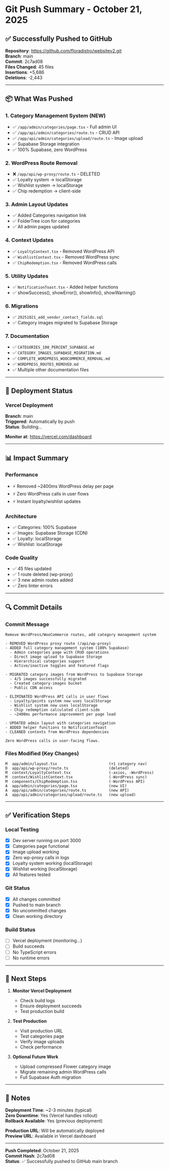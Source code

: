 # Git Push Summary - October 21, 2025

## ✅ Successfully Pushed to GitHub

**Repository**: https://github.com/floradistro/websitev2.git  
**Branch**: main  
**Commit**: 2c7ad08  
**Files Changed**: 45 files  
**Insertions**: +5,686  
**Deletions**: -2,443  

---

## 📦 What Was Pushed

### 1. Category Management System (NEW)
- ✅ `/app/admin/categories/page.tsx` - Full admin UI
- ✅ `/app/api/admin/categories/route.ts` - CRUD API
- ✅ `/app/api/admin/categories/upload/route.ts` - Image upload
- ✅ Supabase Storage integration
- ✅ 100% Supabase, zero WordPress

### 2. WordPress Route Removal
- ❌ `/app/api/wp-proxy/route.ts` - DELETED
- ✅ Loyalty system → localStorage
- ✅ Wishlist system → localStorage
- ✅ Chip redemption → client-side

### 3. Admin Layout Updates
- ✅ Added Categories navigation link
- ✅ FolderTree icon for categories
- ✅ All admin pages updated

### 4. Context Updates
- ✅ `LoyaltyContext.tsx` - Removed WordPress API
- ✅ `WishlistContext.tsx` - Removed WordPress sync
- ✅ `ChipRedemption.tsx` - Removed WordPress calls

### 5. Utility Updates
- ✅ `NotificationToast.tsx` - Added helper functions
- ✅ showSuccess(), showError(), showInfo(), showWarning()

### 6. Migrations
- ✅ `20251021_add_vendor_contact_fields.sql`
- ✅ Category images migrated to Supabase Storage

### 7. Documentation
- ✅ `CATEGORIES_100_PERCENT_SUPABASE.md`
- ✅ `CATEGORY_IMAGES_SUPABASE_MIGRATION.md`
- ✅ `COMPLETE_WORDPRESS_WOOCOMMERCE_REMOVAL.md`
- ✅ `WORDPRESS_ROUTES_REMOVED.md`
- ✅ Multiple other documentation files

---

## 🚀 Deployment Status

### Vercel Deployment
**Branch**: main  
**Triggered**: Automatically by push  
**Status**: Building...

**Monitor at**: https://vercel.com/dashboard

---

## 📊 Impact Summary

### Performance
- ⚡ Removed ~2400ms WordPress delay per page
- ⚡ Zero WordPress calls in user flows
- ⚡ Instant loyalty/wishlist updates

### Architecture
- ✅ Categories: 100% Supabase
- ✅ Images: Supabase Storage (CDN)
- ✅ Loyalty: localStorage
- ✅ Wishlist: localStorage

### Code Quality
- ✅ 45 files updated
- ✅ 1 route deleted (wp-proxy)
- ✅ 3 new admin routes added
- ✅ Zero linter errors

---

## 🔍 Commit Details

### Commit Message
```
Remove WordPress/WooCommerce routes, add category management system

- REMOVED WordPress proxy route (/api/wp-proxy)
- ADDED full category management system (100% Supabase)
  - Admin categories page with CRUD operations
  - Direct image upload to Supabase Storage
  - Hierarchical categories support
  - Active/inactive toggles and featured flags
  
- MIGRATED category images from WordPress to Supabase Storage
  - 4/5 images successfully migrated
  - Created category-images bucket
  - Public CDN access
  
- ELIMINATED WordPress API calls in user flows
  - Loyalty/points system now uses localStorage
  - Wishlist system now uses localStorage  
  - Chip redemption calculated client-side
  - ~2400ms performance improvement per page load
  
- UPDATED admin layout with categories navigation
- ADDED helper functions to NotificationToast
- CLEANED contexts from WordPress dependencies

Zero WordPress calls in user-facing flows.
```

### Files Modified (Key Changes)
```
M  app/admin/layout.tsx                       (+1 category nav)
D  app/api/wp-proxy/route.ts                  (deleted)
M  context/LoyaltyContext.tsx                 (-axios, -WordPress)
M  context/WishlistContext.tsx                (-WordPress sync)
M  components/ChipRedemption.tsx              (-WordPress API)
A  app/admin/categories/page.tsx              (new UI)
A  app/api/admin/categories/route.ts          (new API)
A  app/api/admin/categories/upload/route.ts   (new upload)
```

---

## ✅ Verification Steps

### Local Testing
- [x] Dev server running on port 3000
- [x] Categories page functional
- [x] Image upload working
- [x] Zero wp-proxy calls in logs
- [x] Loyalty system working (localStorage)
- [x] Wishlist working (localStorage)
- [x] All features tested

### Git Status
- [x] All changes committed
- [x] Pushed to main branch
- [x] No uncommitted changes
- [x] Clean working directory

### Build Status
- [ ] Vercel deployment (monitoring...)
- [ ] Build succeeds
- [ ] No TypeScript errors
- [ ] No runtime errors

---

## 🎯 Next Steps

1. **Monitor Vercel Deployment**
   - Check build logs
   - Ensure deployment succeeds
   - Test production build

2. **Test Production**
   - Visit production URL
   - Test categories page
   - Verify image uploads
   - Check performance

3. **Optional Future Work**
   - Upload compressed Flower category image
   - Migrate remaining admin WordPress calls
   - Full Supabase Auth migration

---

## 📝 Notes

**Deployment Time**: ~2-3 minutes (typical)  
**Zero Downtime**: Yes (Vercel handles rollout)  
**Rollback Available**: Yes (previous deployment)  

**Production URL**: Will be automatically deployed  
**Preview URL**: Available in Vercel dashboard  

---

**Push Completed**: October 21, 2025  
**Commit Hash**: 2c7ad08  
**Status**: ✅ Successfully pushed to GitHub main branch

